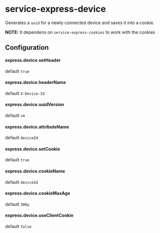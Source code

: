 # service-express-device

Generates a `uuid` for a newly connected device and saves it into a cookie.

**NOTE:** It dependens on `service-express-cookies` to work with the cookies

## Configuration

#### express.device.setHeader

default `true`

#### express.device.headerName

default `X-Device-Id`

#### express.device.uuidVersion

default `v4`

#### express.device.attributeName

default `deviceId`

#### express.device.setCookie

default `true`

#### express.device.cookieName

default `deviceId`

#### express.device.cookieMaxAge

default `300y`

#### express.device.useClientCookie

default `false`

